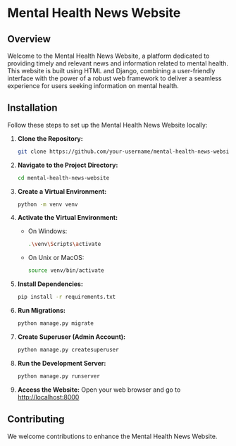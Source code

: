 # Mental Health News Website

## Overview

Welcome to the Mental Health News Website, a platform dedicated to providing timely and relevant news and information related to mental health. This website is built using HTML and Django, combining a user-friendly interface with the power of a robust web framework to deliver a seamless experience for users seeking information on mental health.

## Installation

Follow these steps to set up the Mental Health News Website locally:

1. **Clone the Repository:**
   ```bash
   git clone https://github.com/your-username/mental-health-news-website.git
   ```

2. **Navigate to the Project Directory:**
   ```bash
   cd mental-health-news-website
   ```

3. **Create a Virtual Environment:**
   ```bash
   python -m venv venv
   ```

4. **Activate the Virtual Environment:**
   - On Windows:
     ```bash
     .\venv\Scripts\activate
     ```
   - On Unix or MacOS:
     ```bash
     source venv/bin/activate
     ```

5. **Install Dependencies:**
   ```bash
   pip install -r requirements.txt
   ```

6. **Run Migrations:**
   ```bash
   python manage.py migrate
   ```

7. **Create Superuser (Admin Account):**
   ```bash
   python manage.py createsuperuser
   ```

8. **Run the Development Server:**
   ```bash
   python manage.py runserver
   ```

9. **Access the Website:**
   Open your web browser and go to [http://localhost:8000](http://localhost:8000)

## Contributing

We welcome contributions to enhance the Mental Health News Website. 
